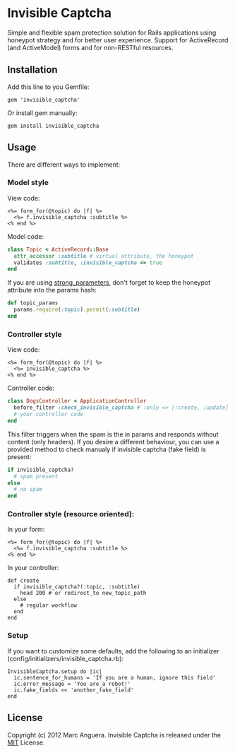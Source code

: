 # Invisible Captcha
Simple and flexible spam protection solution for Rails applications using honeypot strategy and for better user experience.
Support for ActiveRecord (and ActiveModel) forms and for non-RESTful resources.

## Installation
Add this line to you Gemfile:

```
gem 'invisible_captcha'
```

Or install gem manually:

```
gem install invisible_captcha
```

## Usage
There are different ways to implement:

### Model style
View code:

```erb
<%= form_for(@topic) do |f| %>
  <%= f.invisible_captcha :subtitle %>
<% end %>
```

Model code:

```ruby
class Topic < ActiveRecord::Base
  attr_accessor :subtitle # virtual attribute, the honeypot
  validates :subtitle, :invisible_captcha => true
end
```

If you are using [strong_parameters](https://github.com/rails/strong_parameters), don't forget to keep the honeypot attribute into the params hash:
```ruby
def topic_params
  params.require(:topic).permit(:subtitle)
end
```

### Controller style
View code:

```erb
<%= form_for(@topic) do |f| %>
  <%= invisible_captcha %>
<% end %>
```

Controller code:

```ruby
class DogsController < ApplicationController
  before_filter :check_invisible_captcha # :only => [:create, :update]
  # your controller code
end
```

This filter triggers when the spam is the in params and responds without content (only headers). If you desire a different behaviour, you can use a provided method to check manualy if invisible captcha (fake field) is present:

```ruby
if invisible_captcha?
  # spam present
else
  # no spam
end
```

### Controller style (resource oriented):

In your form:
```
<%= form_for(@topic) do |f| %>
  <%= f.invisible_captcha :subtitle %>
<% end %>
```

In your controller:
```
def create
  if invisible_captcha?(:topic, :subtitle)
    head 200 # or redirect_to new_topic_path
  else
    # regular workflow
  end
end
```

### Setup
If you want to customize some defaults, add the following to an initializer (config/initializers/invisible_captcha.rb):

```
InvisibleCaptcha.setup do |ic|
  ic.sentence_for_humans = 'If you are a human, ignore this field'
  ic.error_message = 'You are a robot!'
  ic.fake_fields << 'another_fake_field'
end
```

## License
Copyright (c) 2012 Marc Anguera. Invisible Captcha is released under the [MIT](http://opensource.org/licenses/MIT) License.
